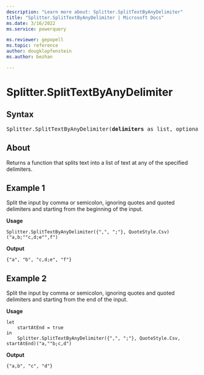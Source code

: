 ```yaml
---
description: "Learn more about: Splitter.SplitTextByAnyDelimiter"
title: "Splitter.SplitTextByAnyDelimiter | Microsoft Docs"
ms.date: 3/16/2022
ms.service: powerquery

ms.reviewer: gepopell
ms.topic: reference
author: dougklopfenstein
ms.author: bezhan

---
```

# Splitter.SplitTextByAnyDelimiter

## Syntax

<pre>
Splitter.SplitTextByAnyDelimiter(<b>delimiters</b> as list, optional <b>quoteStyle</b> as nullable number, optional <b>startAtEnd</b> as nullable logical) as function
</pre>
  
## About

Returns a function that splits text into a list of text at any of the specified delimiters.

## Example 1

Split the input by comma or semicolon, ignoring quotes and quoted delimiters and starting from the beginning of the input.

**Usage**

```powerquery-m
Splitter.SplitTextByAnyDelimiter({",", ";"}, QuoteStyle.Csv)("a,b;""c,d;e"",f")
```

**Output**

`{"a", "b", "c,d;e", "f"}`

## Example 2

Split the input by comma or semicolon, ignoring quotes and quoted delimiters and starting from the end of the input.

**Usage**

```powerquery-m
let
    startAtEnd = true
in
    Splitter.SplitTextByAnyDelimiter({",", ";"}, QuoteStyle.Csv, startAtEnd)("a,""b;c,d")
```

**Output**

`{"a,b", "c", "d"}`
